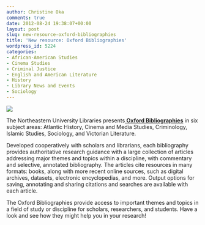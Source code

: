 ```yaml
---
author: Christine Oka
comments: true
date: 2012-08-24 19:38:07+00:00
layout: post
slug: new-resource-oxford-bibliographies
title: 'New resource: Oxford Bibliographies'
wordpress_id: 5224
categories:
- African-American Studies
- Cinema Studies
- Criminal Justice
- English and American Literature
- History
- Library News and Events
- Sociology
---
```


[![](http://www.lib.neu.edu/snippets/wp-content/uploads/2012/08/Screen-shot-2012-08-24-at-3.27.54-PM.png)](http://www.lib.neu.edu/snippets/wp-content/uploads/2012/08/Screen-shot-2012-08-24-at-3.27.54-PM.png)


The Northeastern University Libraries presents[ **Oxford Bibliographies**](http://0-www.oxfordbibliographies.com.ilsprod.lib.neu.edu/#) in six subject areas: Atlantic History, Cinema and Media Studies, Criminology, Islamic Studies, Sociology, and Victorian Literature.

Developed cooperatively with scholars and librarians, each bibliography provides authoritative research guidance with a large collection of articles addressing major themes and topics within a discipline, with commentary and selective, annotated bibliography. The articles cite resources in many formats: books, along with more recent online sources, such as digital archives, datasets, electronic encyclopedias, and more. Output options for saving, annotating and sharing citations and searches are available with each article.

The Oxford Bibliographies provide access to important themes and topics in a field of study or discipline for scholars, researchers, and students. Have a look and see how they might help you in your research!


